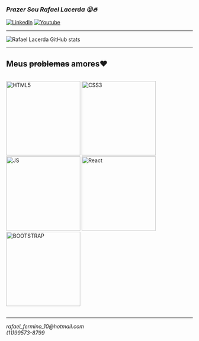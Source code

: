 ### ___Prazer Sou Rafael Lacerda 😜🔥___

[![Linkedln](https://img.shields.io/badge/LinkedIn-0077B5?style=for-the-badge&logo=linkedin&logoColor=white)](https://www.linkedin.com/in/rafael-lacerda-fermino-03a482195/)    [![Youtube](https://img.shields.io/badge/YouTube-FF0000?style=for-the-badge&logo=youtube&logoColor=white)](https://www.youtube.com/channel/UCBojbFWhoRZfM_rNyU_453A)
<hr>

![Rafael Lacerda GitHub stats](https://github-readme-stats.vercel.app/api?username=rafalacerda10&show_icons=true&theme=dark)

<hr>
 <h2> Meus <strike>problemas</strike> <b>amores❤️ </b> </h2>

<div style="display: inline_block"> <br>
    <img alt="HTML5" src="https://img.shields.io/badge/HTML-239120?style=for-the-badge&logo=html5&logoColor=white" width="200px"/>
     <img alt="CSS3" src="https://img.shields.io/badge/CSS3-1572B6?style=for-the-badge&logo=css3&logoColor=white" width="200px"/> <br>
      <img alt="JS" src="https://img.shields.io/badge/JavaScript-F7DF1E?style=for-the-badge&logo=javascript&logoColor=black" width="200px"/>
       <img alt="React" src="https://img.shields.io/badge/React-20232A?style=for-the-badge&logo=react&logoColor=61DAFB" width="200px"/> <br>
        <img alt="BOOTSTRAP" src="https://img.shields.io/badge/Bootstrap-563D7C?style=for-the-badge&logo=bootstrap&logoColor=white" width=200px/>

 </div>

 <br>
<hr>
<em>rafael_fermino_10@hotmail.com</em> <br>
<em>(11)99573-8799</em>

